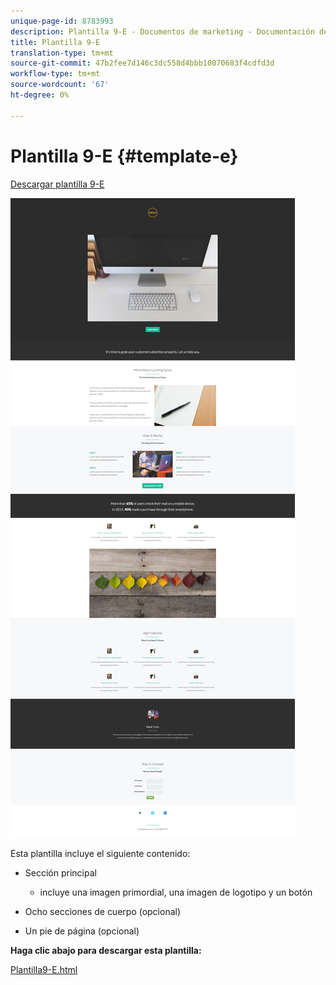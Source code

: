 ```yaml
---
unique-page-id: 8783993
description: Plantilla 9-E - Documentos de marketing - Documentación del producto
title: Plantilla 9-E
translation-type: tm+mt
source-git-commit: 47b2fee7d146c3dc558d4bbb10070683f4cdfd3d
workflow-type: tm+mt
source-wordcount: '67'
ht-degree: 0%

---
```



# Plantilla 9-E {#template-e}

[Descargar plantilla 9-E](http://docs.marketo.com/download/attachments/8783993/template-9e.html?version=2&amp;modificationdate=1438210788000&amp;api=v2)

![](assets/image2015-7-28-15-3a33-3a3.png)

Esta plantilla incluye el siguiente contenido:

* Sección principal

   * incluye una imagen primordial, una imagen de logotipo y un botón

* Ocho secciones de cuerpo (opcional)
* Un pie de página (opcional)

**Haga clic abajo para descargar esta plantilla:**

[Plantilla9-E.html](http://docs.marketo.com/download/attachments/8783993/template-9e.html?version=2&amp;modificationdate=1438210788000&amp;api=v2)
